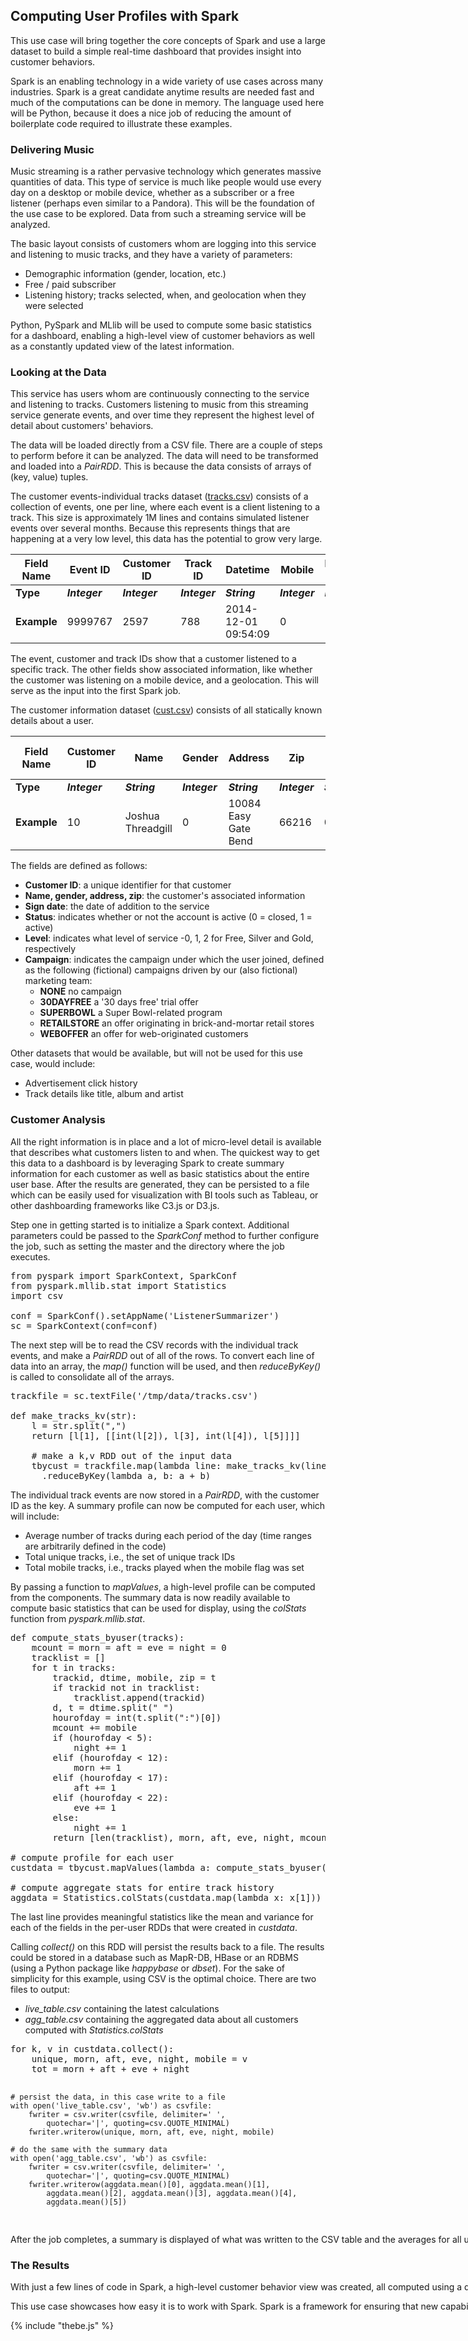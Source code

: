 ## Computing User Profiles with Spark
This use case will bring together the core concepts of Spark and use a large dataset to build a simple real-time dashboard that provides insight into customer behaviors.

Spark is an enabling technology in a wide variety of use cases across many industries. Spark is a great candidate anytime results are needed fast and much of the computations can be done in memory. The language used here will be Python, because it does a nice job of reducing the amount of boilerplate code required to illustrate these examples.

### Delivering Music
Music streaming is a rather pervasive technology which generates massive quantities of data. This type of service is much like people would use every day on a desktop or mobile device, whether as a subscriber or a free listener (perhaps even similar to a Pandora). This will be the foundation of the use case to be explored. Data from such a streaming service will be analyzed.

The basic layout consists of customers whom are logging into this service and listening to music tracks, and they have a variety of parameters:
- Demographic information (gender, location, etc.)
- Free / paid subscriber
- Listening history; tracks selected, when, and geolocation when they were selected

Python, PySpark and MLlib will be used to compute some basic statistics for a dashboard, enabling a high-level view of customer behaviors as well as a constantly updated view of the latest information.

### Looking at the Data
This service has users whom are continuously connecting to the service and listening to tracks. Customers listening to music from this streaming service generate events, and over time they represent the highest level of detail about customers' behaviors.

The data will be loaded directly from a CSV file. There are a couple of steps to perform before it can be analyzed. The data will need to be transformed and loaded into a _PairRDD_. This is because the data consists of arrays of (key, value) tuples.

The customer events-individual tracks dataset ([tracks.csv](data/tracks.csv)) consists of a collection of events, one per line, where each event is a client listening to a track. This size is approximately 1M lines and contains simulated listener events over several months. Because this represents things that are happening at a very low level, this data has the potential to grow very large.

Field Name  | Event ID      | Customer ID   | Track ID      | Datetime            | Mobile        | Listening Zip
----------- | ------------- | ------------- | ------------- | ------------------- | ------------- | -------------
**Type**    | **_Integer_** | **_Integer_** | **_Integer_** | **_String_**        | **_Integer_** | **_Integer_**
**Example** | 9999767       | 2597          | 788           | 2014-12-01 09:54:09 | 0             | 11003

The event, customer and track IDs show that a customer listened to a specific track. The other fields show associated information, like whether the customer was listening on a mobile device, and a geolocation. This will serve as the input into the first Spark job.

The customer information dataset ([cust.csv](data/cust.csv)) consists of all statically known details about a user.

Field Name  | Customer ID   | Name              | Gender        | Address              | Zip           | Sign Date    | Status        | Level         | Campaign      | Linked with apps?
----------- | ------------- | ----------------- | ------------- | -------------------- | ------------- | ------------ | ------------- | ------------- | ------------- | -----------------
**Type**    | **_Integer_** | **_String_**      | **_Integer_** | **_String_**         | **_Integer_** | **_String_** | **_Integer_** | **_Integer_** | **_Integer_** | **_Integer_**
**Example** | 10            | Joshua Threadgill | 0             | 10084 Easy Gate Bend | 66216         | 01/13/2013   | 0             | 1             | 1             | 1

The fields are defined as follows:
- **Customer ID**: a unique identifier for that customer
- **Name, gender, address, zip**: the customer's associated information
- **Sign date**: the date of addition to the service
- **Status**: indicates whether or not the account is active (0 = closed, 1 = active)
- **Level**: indicates what level of service -0, 1, 2 for Free, Silver and Gold, respectively
- **Campaign**: indicates the campaign under which the user joined, defined as the following (fictional) campaigns driven by our (also fictional) marketing team:
  - **NONE** no campaign
  - **30DAYFREE** a '30 days free' trial offer
  - **SUPERBOWL** a Super Bowl-related program
  - **RETAILSTORE** an offer originating in brick-and-mortar retail stores
  - **WEBOFFER** an offer for web-originated customers

Other datasets that would be available, but will not be used for this use case, would include:
- Advertisement click history
- Track details like title, album and artist

### Customer Analysis
All the right information is in place and a lot of micro-level detail is available that describes what customers listen to and when. The quickest way to get this data to a dashboard is by leveraging Spark to create summary information for each customer as well as basic statistics about the entire user base. After the results are generated, they can be persisted to a file which can be easily used for visualization with BI tools such as Tableau, or other dashboarding frameworks like C3.js or D3.js.

Step one in getting started is to initialize a Spark context. Additional parameters could be passed to the _SparkConf_ method to further configure the job, such as setting the master and the directory where the job executes.
<pre data-code-language="python" data-not-executable="true" data-type="programlisting">
from pyspark import SparkContext, SparkConf
from pyspark.mllib.stat import Statistics
import csv

conf = SparkConf().setAppName('ListenerSummarizer')
sc = SparkContext(conf=conf)
</pre>

The next step will be to read the CSV records with the individual track events, and make a _PairRDD_ out of all of the rows. To convert each line of data into an array, the _map()_ function will be used, and then _reduceByKey()_ is called to consolidate all of the arrays.
<pre data-code-language="python" data-not-executable="true" data-type="programlisting">
trackfile = sc.textFile('/tmp/data/tracks.csv')

def make_tracks_kv(str):
    l = str.split(",")
    return [l[1], [[int(l[2]), l[3], int(l[4]), l[5]]]]

    # make a k,v RDD out of the input data
    tbycust = trackfile.map(lambda line: make_tracks_kv(line))
      .reduceByKey(lambda a, b: a + b)
</pre>

The individual track events are now stored in a _PairRDD_, with the customer ID as the key. A summary profile can now be computed for each user, which will include:
- Average number of tracks during each period of the day (time ranges are arbitrarily defined in the code)
- Total unique tracks, i.e., the set of unique track IDs
- Total mobile tracks, i.e., tracks played when the mobile flag was set

By passing a function to _mapValues_, a high-level profile can be computed from the components. The summary data is now readily available to compute basic statistics that can be used for display, using the _colStats_ function from _pyspark.mllib.stat_.
<pre data-code-language="python" data-not-executable="true" data-type="programlisting">
def compute_stats_byuser(tracks):
    mcount = morn = aft = eve = night = 0
    tracklist = []
    for t in tracks:
        trackid, dtime, mobile, zip = t
        if trackid not in tracklist:
            tracklist.append(trackid)
        d, t = dtime.split(" ")
        hourofday = int(t.split(":")[0])
        mcount += mobile
        if (hourofday < 5):
            night += 1
        elif (hourofday < 12):
            morn += 1
        elif (hourofday < 17):
            aft += 1
        elif (hourofday < 22):
            eve += 1
        else:
            night += 1
        return [len(tracklist), morn, aft, eve, night, mcount]

# compute profile for each user
custdata = tbycust.mapValues(lambda a: compute_stats_byuser(a))

# compute aggregate stats for entire track history
aggdata = Statistics.colStats(custdata.map(lambda x: x[1]))
</pre>

The last line provides meaningful statistics like the mean and variance for each of the fields in the per-user RDDs that were created in _custdata_.

Calling _collect()_ on this RDD will persist the results back to a file. The results could be stored in a database such as MapR-DB, HBase or an RDBMS (using a Python package like _happybase_ or _dbset_). For the sake of simplicity for this example, using CSV is the optimal choice. There are two files to output:
- _live_table.csv_ containing the latest calculations
- _agg_table.csv_ containing the aggregated data about all customers computed with _Statistics.colStats_

<nobr/>
<pre data-code-language="python" data-not-executable="true" data-type="programlisting">
for k, v in custdata.collect():
    unique, morn, aft, eve, night, mobile = v
    tot = morn + aft + eve + night

    # persist the data, in this case write to a file
    with open('live_table.csv', 'wb') as csvfile:
        fwriter = csv.writer(csvfile, delimiter=' ',
            quotechar='|', quoting=csv.QUOTE_MINIMAL)
        fwriter.writerow(unique, morn, aft, eve, night, mobile)

    # do the same with the summary data
    with open('agg_table.csv', 'wb') as csvfile:
        fwriter = csv.writer(csvfile, delimiter=' ',
            quotechar='|', quoting=csv.QUOTE_MINIMAL)
        fwriter.writerow(aggdata.mean()[0], aggdata.mean()[1],
            aggdata.mean()[2], aggdata.mean()[3], aggdata.mean()[4],
            aggdata.mean()[5])
</pre>

After the job completes, a summary is displayed of what was written to the CSV table and the averages for all users.

### The Results
With just a few lines of code in Spark, a high-level customer behavior view was created, all computed using a dataset with millions of rows that stays current with the latest information. Nearly any toolset that can utilize a CSV file can now leverage this dataset for visualization.

This use case showcases how easy it is to work with Spark. Spark is a framework for ensuring that new capabilities can be delivered well into the future, as data volumes grow and become more complex.

{% include "thebe.js" %}
